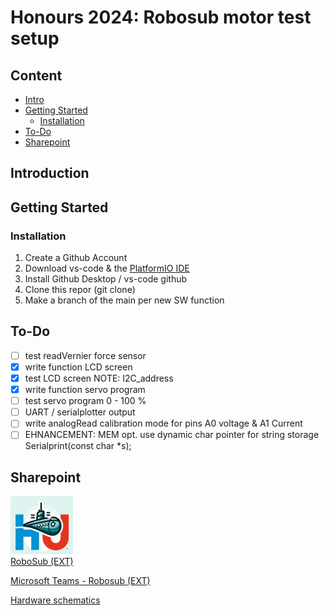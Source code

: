 # Honours 2024: Robosub motor test setup

## Content

- [Intro](#Introduction)
- [Getting Started](#getting-started)
  - [Installation](#Installation)
- [To-Do](#to-do)
- [Sharepoint](#sharepoint)

## Introduction



## Getting Started

### Installation 
1. Create a Github Account
2. Download vs-code & the [PlatformIO IDE](https://platformio.org/install/ide?install=vscode)
3. Install Github Desktop / vs-code github 
4. Clone this repor (git clone) 
5. Make a branch of the main per new SW function

## To-Do
- [ ] test readVernier force sensor
- [X] write function LCD screen
- [X] test LCD screen NOTE: I2C_address
- [X] write function servo program
- [ ] test servo program 0 - 100 %
- [ ] UART / serialplotter output
- [ ] write analogRead calibration mode for pins A0 voltage & A1 Current
- [ ] EHNANCEMENT: MEM opt. use dynamic char pointer for string storage Serialprint(const char *s);

## Sharepoint
<a href="https://hogeschoolutrecht.sharepoint.com/sites/ext_Onderzoek_robosub/Gedeelde%20documenten/Forms/AllItems.aspx" target="_blank"><img src="images/RoboSub_logo.png" alt="logo RoboSub"  width="100"/> <br> RoboSub (EXT) </a>

[Microsoft Teams - Robosub (EXT)](https://teams.microsoft.com/l/team/19%3A15CCBrzAxFNYSKObK1CGoetBEwihwAm-_twrglIF83A1%40thread.tacv2/conversations?groupId=6f8a9cd1-c804-4121-ba97-c6f4a1464002&tenantId=98932909-9a5a-4d18-ace4-7236b5b5e11d) 

<a href="https://hogeschoolutrecht.sharepoint.com/:f:/s/int_Onderwijs_honours-2023/Eiajz2l_SetFsb1aE4gwhkwBwOuPde7210CmGLjKcM_mBA?e=UAcvJS" target="_blank">Hardware schematics </a>

